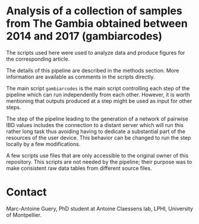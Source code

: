 # Analysis of a collection of samples from The Gambia obtained between 2014 and 2017 (gambiarcodes)

The scripts used here were used to analyze data and produce figures for the corresponding article.

The details of this pipeline are described in the methods section. More information are available as comments in the scripts directly.

The main script `gambiarcodes` is the main script controlling each step of the pipeline which can run independently from each other. However, it is worth mentioning that outputs produced at a step might be used as input for other steps.

The step of the pipeline leading to the generation of a network of pairwise IBD values includes the connection to a distant server which will run this rather long task thus avoiding having to dedicate a substantial part of the resources of the user device. This behavior can be changed to run the step locally by a few modifications.

A few scripts use files that are only accessible to the original owner of this repository. This scripts are not needed by the pipeline; their purpose was to make consistent raw data tables from different source files.

# Contact

Marc-Antoine Guery, PhD student at Antoine Claessens lab, LPHI, University of Montpellier.